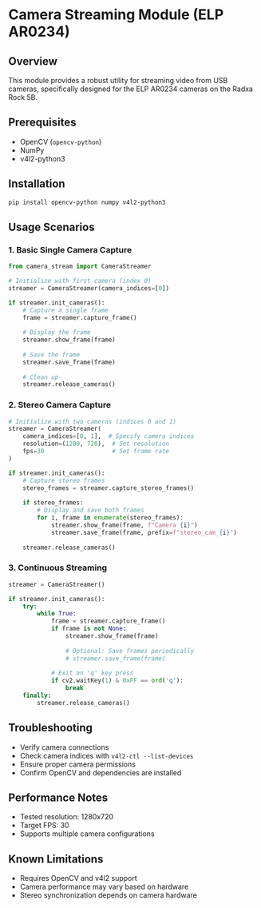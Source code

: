 # Camera Streaming Module (ELP AR0234)

## Overview
This module provides a robust utility for streaming video from USB cameras, specifically designed for the ELP AR0234 cameras on the Radxa Rock 5B.

## Prerequisites
- OpenCV (`opencv-python`)
- NumPy
- v4l2-python3

## Installation
```bash
pip install opencv-python numpy v4l2-python3
```

## Usage Scenarios

### 1. Basic Single Camera Capture
```python
from camera_stream import CameraStreamer

# Initialize with first camera (index 0)
streamer = CameraStreamer(camera_indices=[0])

if streamer.init_cameras():
    # Capture a single frame
    frame = streamer.capture_frame()
    
    # Display the frame
    streamer.show_frame(frame)
    
    # Save the frame
    streamer.save_frame(frame)
    
    # Clean up
    streamer.release_cameras()
```

### 2. Stereo Camera Capture
```python
# Initialize with two cameras (indices 0 and 1)
streamer = CameraStreamer(
    camera_indices=[0, 1],  # Specify camera indices
    resolution=(1280, 720),  # Set resolution
    fps=30                   # Set frame rate
)

if streamer.init_cameras():
    # Capture stereo frames
    stereo_frames = streamer.capture_stereo_frames()
    
    if stereo_frames:
        # Display and save both frames
        for i, frame in enumerate(stereo_frames):
            streamer.show_frame(frame, f"Camera {i}")
            streamer.save_frame(frame, prefix=f"stereo_cam_{i}")
    
    streamer.release_cameras()
```

### 3. Continuous Streaming
```python
streamer = CameraStreamer()

if streamer.init_cameras():
    try:
        while True:
            frame = streamer.capture_frame()
            if frame is not None:
                streamer.show_frame(frame)
                
                # Optional: Save frames periodically
                # streamer.save_frame(frame)
                
            # Exit on 'q' key press
            if cv2.waitKey(1) & 0xFF == ord('q'):
                break
    finally:
        streamer.release_cameras()
```

## Troubleshooting
- Verify camera connections
- Check camera indices with `v4l2-ctl --list-devices`
- Ensure proper camera permissions
- Confirm OpenCV and dependencies are installed

## Performance Notes
- Tested resolution: 1280x720
- Target FPS: 30
- Supports multiple camera configurations

## Known Limitations
- Requires OpenCV and v4l2 support
- Camera performance may vary based on hardware
- Stereo synchronization depends on camera hardware
